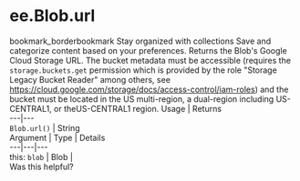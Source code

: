  
#  ee.Blob.url
bookmark_borderbookmark Stay organized with collections  Save and categorize content based on your preferences.
Returns the Blob's Google Cloud Storage URL. The bucket metadata must be accessible (requires the `storage.buckets.get` permission which is provided by the role "Storage Legacy Bucket Reader" among others, see https://cloud.google.com/storage/docs/access-control/iam-roles) and the bucket must be located in the US multi-region, a dual-region including US-CENTRAL1, or theUS-CENTRAL1 region.
Usage | Returns  
---|---  
`Blob.url()` | String  
Argument | Type | Details  
---|---|---  
this: `blob` | Blob |   
Was this helpful?
